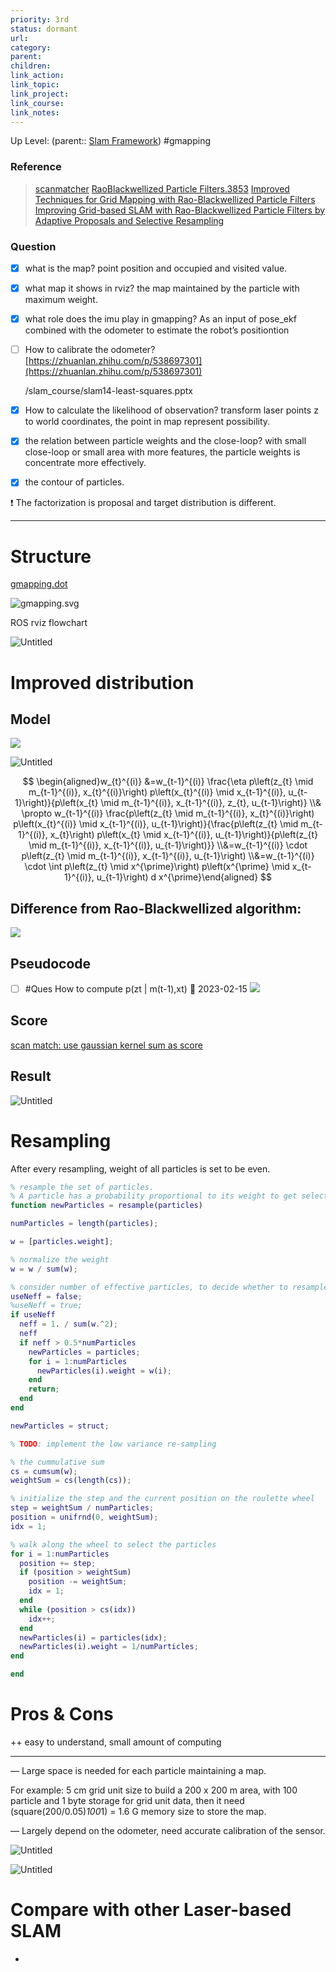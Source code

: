 ```yaml
---
priority: 3rd
status: dormant
url: 
category: 
parent: 
children: 
link_action: 
link_topic: 
link_project: 
link_course: 
link_notes: 
---
```

Up Level: (parent:: [Slam Framework](Slam%20Framework.md))
#gmapping 

### Reference

> [scanmatcher](Gmapping/param/scanmatcher.pdf)
> [RaoBlackwellized Particle Filters.3853](Gmapping/RaoBlackwellized%20Particle%20Filters.3853.pdf)
> [Improved Techniques for Grid Mapping with Rao-Blackwellized Particle Filters](Gmapping/param/Improved%20Techniques%20for%20Grid%20Mapping%20with%20Rao-Blackwellized%20Particle%20Filters.pdf)
> [Improving Grid-based SLAM with Rao-Blackwellized Particle Filters by Adaptive Proposals and Selective Resampling](Gmapping/Improving%20Grid-based%20SLAM%20with%20Rao-Blackwellized%20Particle%20Filters%20by%20Adaptive%20Proposals%20and%20Selective%20Resampling.pdf)

### Question

- [x]  what is the map?   point position and occupied and visited value.
- [x]  what map it shows in rviz? the map maintained by the particle with maximum weight.
- [x]  what role does the imu play in gmapping? As an input of pose_ekf combined with the odometer to estimate the robot’s positiontion
- [ ]  How to calibrate the odometer?  [https://zhuanlan.zhihu.com/p/538697301](https://zhuanlan.zhihu.com/p/538697301)
    
    /slam_course/slam14-least-squares.pptx
    
- [x]  How to calculate the likelihood of observation?   transform laser points z to world coordinates, the point in map represent possibility.
- [x]  the relation between particle weights and the close-loop? with small close-loop or small area with more features, the particle weights is concentrate more effectively.
- [x]  the contour of particles.

❗ The factorization is proposal and target distribution is different.

---

# Structure

[gmapping.dot](Gmapping/gmapping.dot)

![gmapping.svg](Gmapping/gmapping.svg)

ROS rviz flowchart

![Untitled](Gmapping/Untitled.png)

# Improved distribution

## Model

![](Gmapping/image-20230214135119337.png)

![Untitled](Gmapping/Untitled%202.png)

$$
\begin{aligned}w_{t}^{(i)} &=w_{t-1}^{(i)} \frac{\eta p\left(z_{t} \mid m_{t-1}^{(i)}, x_{t}^{(i)}\right) p\left(x_{t}^{(i)} \mid x_{t-1}^{(i)}, u_{t-1}\right)}{p\left(x_{t} \mid m_{t-1}^{(i)}, x_{t-1}^{(i)}, z_{t}, u_{t-1}\right)} \\& \propto w_{t-1}^{(i)} \frac{p\left(z_{t} \mid m_{t-1}^{(i)}, x_{t}^{(i)}\right) p\left(x_{t}^{(i)} \mid x_{t-1}^{(i)}, u_{t-1}\right)}{\frac{p\left(z_{t} \mid m_{t-1}^{(i)}, x_{t}\right) p\left(x_{t} \mid x_{t-1}^{(i)}, u_{t-1}\right)}{p\left(z_{t} \mid m_{t-1}^{(i)}, x_{t-1}^{(i)}, u_{t-1}\right)}} \\&=w_{t-1}^{(i)} \cdot p\left(z_{t} \mid m_{t-1}^{(i)}, x_{t-1}^{(i)}, u_{t-1}\right) \\&=w_{t-1}^{(i)} \cdot \int p\left(z_{t} \mid x^{\prime}\right) p\left(x^{\prime} \mid x_{t-1}^{(i)}, u_{t-1}\right) d x^{\prime}\end{aligned}
$$
## Difference from Rao-Blackwellized algorithm:
	
![](Gmapping/image-20230214152104774.png)

## Pseudocode
- [ ] #Ques  How to compute p(zt | m(t-1),xt) 🛫 2023-02-15 
![](Gmapping/image-20230214152434222.png)

## Score 
[scan match: use gaussian kernel sum as score](Gmapping/param/scanmatcher.pdf)

## Result

![Untitled](Gmapping/Untitled%203.png)

# Resampling

After every resampling, weight of all particles is set to be even.

```matlab
% resample the set of particles.
% A particle has a probability proportional to its weight to get selected. A good option for such a resampling method is the so-called low variance sampling, Probabilistic Robotics pg. 109
function newParticles = resample(particles)

numParticles = length(particles);

w = [particles.weight];

% normalize the weight
w = w / sum(w);

% consider number of effective particles, to decide whether to resample or not
useNeff = false;
%useNeff = true;
if useNeff
  neff = 1. / sum(w.^2);
  neff
  if neff > 0.5*numParticles
    newParticles = particles;
    for i = 1:numParticles
      newParticles(i).weight = w(i);
    end
    return;
  end
end

newParticles = struct;

% TODO: implement the low variance re-sampling

% the cummulative sum
cs = cumsum(w);
weightSum = cs(length(cs));

% initialize the step and the current position on the roulette wheel
step = weightSum / numParticles;
position = unifrnd(0, weightSum);
idx = 1;

% walk along the wheel to select the particles
for i = 1:numParticles
  position += step;
  if (position > weightSum)
    position -= weightSum;
    idx = 1;
  end
  while (position > cs(idx))
    idx++;
  end
  newParticles(i) = particles(idx);
  newParticles(i).weight = 1/numParticles;
end

end
```

# Pros & Cons

++ easy to understand, small amount of computing

---

— Large space is needed for each particle maintaining a map. 

For example: 5 cm grid unit size to build a 200 x 200 m area, with 100 particle and 1 byte storage for grid unit data, then it need (square(200/0.05)*100*1) = 1.6 G memory size to store the map.

— Largely depend on the odometer, need accurate calibration of the sensor. 

![Untitled](Gmapping/Untitled%204.png)

![Untitled](Gmapping/Untitled%205.png)

# Compare with other Laser-based SLAM

-